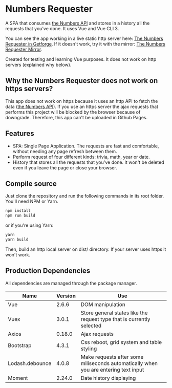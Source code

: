 # Numbers Requester

A SPA that consumes [the Numbers API](http://numbersapi.com/) and stores in a history all the requests that you've done. It uses Vue and Vue CLI 3.

You can see the app working in a live static http server here: [The Numbers Requester in Getforge](http://numbers-requester.getforge.io/).
If it doesn't work, try it with the mirror: [The Numbers Requester Mirror](http://numbers-requester.co.nf/).

Created for testing and learning Vue purposes. It does not work on http servers (explained why below).

## Why the Numbers Requester does not work on https servers?

This app does not work on https because it uses an http API to fetch the data ([the Numbers API](http://numbersapi.com/)). If you use an https server the ajax requests that performs this project will be blocked by the browser because of downgrade. Therefore, this app can't be uploaded in Github Pages.

## Features

- SPA: Single Page Application. The requests are fast and comfortable, without needing any page refresh between them.
- Perform request of four different kinds: trivia, math, year or date.
- History that stores all the requests that you've done. It won't be deleted even if you leave the page or close your browser.

## Compile source

Just clone the repository and run the following commands in its root folder. You'll need NPM or Yarn.

```sh
npm install
npm run build
```

or if you're using Yarn:

```sh
yarn
yarn build
```

Then, build an http local server on dist/ directory. If your server uses https it won't work.

## Production Dependencies

All dependencies are managed through the package manager.

| Name | Version | Use |
| ----------- | ----------- | ----------- |
| Vue | 2.6.6 | DOM manipulation |
| Vuex | 3.0.1 | Store general states like the request type that is currently selected |
| Axios | 0.18.0 | Ajax requests |
| Bootstrap | 4.3.1 | Css reboot, grid system and table styling |
| Lodash.debounce | 4.0.8 | Make requests after some miliseconds automatically when you are entering text input |
| Moment | 2.24.0 | Date history displaying |
